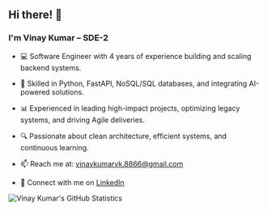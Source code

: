 ## Hi there! 👋
### I'm Vinay Kumar – SDE-2 

- 💻 Software Engineer with 4 years of experience building and scaling backend systems.
- 🚀 Skilled in Python, FastAPI, NoSQL/SQL databases, and integrating AI-powered solutions.
- 📊 Experienced in leading high-impact projects, optimizing legacy systems, and driving Agile deliveries.
- 🔍 Passionate about clean architecture, efficient systems, and continuous learning.

- 📫 Reach me at: vinaykumarvk.8866@gmail.com  
- 💼 Connect with me on [LinkedIn](https://www.linkedin.com/in/vinaykumar7686/)

![Vinay Kumar's GitHub Statistics](https://github-readme-stats.vercel.app/api?username=vinaykumar7686&show_icons=true)
